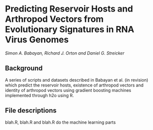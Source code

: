 # Predicting Reservoir Hosts and Arthropod Vectors from Evolutionary Signatures in RNA Virus Genomes

_Simon A. Babayan, Richard J. Orton and Daniel G. Streicker_

## Background
A series of scripts and datasets described in Babayan et al. (in revision) which predict the reservoir hosts, existence of arthropod vectors and identity of arthropod vectors using gradient boosting machines implemented through h2o using R.

## File descriptions
blah.R, blah.R and blah.R do the machine learning parts
